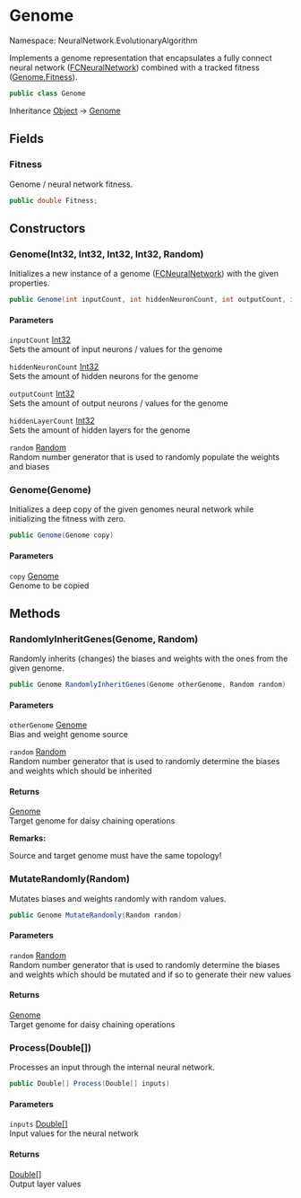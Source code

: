 # Genome

Namespace: NeuralNetwork.EvolutionaryAlgorithm

Implements a genome representation that encapsulates a fully connect neural network ([FCNeuralNetwork](./neuralnetwork.fcneuralnetwork.md)) combined with a tracked fitness ([Genome.Fitness](./neuralnetwork.evolutionaryalgorithm.genome.md#fitness)).

```csharp
public class Genome
```

Inheritance [Object](https://docs.microsoft.com/en-us/dotnet/api/system.object) → [Genome](./neuralnetwork.evolutionaryalgorithm.genome.md)

## Fields

### **Fitness**

Genome / neural network fitness.

```csharp
public double Fitness;
```

## Constructors

### **Genome(Int32, Int32, Int32, Int32, Random)**

Initializes a new instance of a genome ([FCNeuralNetwork](./neuralnetwork.fcneuralnetwork.md)) with the given properties.

```csharp
public Genome(int inputCount, int hiddenNeuronCount, int outputCount, int hiddenLayerCount, Random random)
```

#### Parameters

`inputCount` [Int32](https://docs.microsoft.com/en-us/dotnet/api/system.int32)<br>
Sets the amount of input neurons / values for the genome

`hiddenNeuronCount` [Int32](https://docs.microsoft.com/en-us/dotnet/api/system.int32)<br>
Sets the amount of hidden neurons for the genome

`outputCount` [Int32](https://docs.microsoft.com/en-us/dotnet/api/system.int32)<br>
Sets the amount of output neurons / values for the genome

`hiddenLayerCount` [Int32](https://docs.microsoft.com/en-us/dotnet/api/system.int32)<br>
Sets the amount of hidden layers for the genome

`random` [Random](https://docs.microsoft.com/en-us/dotnet/api/system.random)<br>
Random number generator that is used to randomly populate the weights and biases

### **Genome(Genome)**

Initializes a deep copy of the given genomes neural network while initializing the fitness with zero.

```csharp
public Genome(Genome copy)
```

#### Parameters

`copy` [Genome](./neuralnetwork.evolutionaryalgorithm.genome.md)<br>
Genome to be copied

## Methods

### **RandomlyInheritGenes(Genome, Random)**

Randomly inherits (changes) the biases and weights with the ones from the given genome.

```csharp
public Genome RandomlyInheritGenes(Genome otherGenome, Random random)
```

#### Parameters

`otherGenome` [Genome](./neuralnetwork.evolutionaryalgorithm.genome.md)<br>
Bias and weight genome source

`random` [Random](https://docs.microsoft.com/en-us/dotnet/api/system.random)<br>
Random number generator that is used to randomly determine the biases and weights which should be inherited

#### Returns

[Genome](./neuralnetwork.evolutionaryalgorithm.genome.md)<br>
Target genome for daisy chaining operations

**Remarks:**

Source and target genome must have the same topology!

### **MutateRandomly(Random)**

Mutates biases and weights randomly with random values.

```csharp
public Genome MutateRandomly(Random random)
```

#### Parameters

`random` [Random](https://docs.microsoft.com/en-us/dotnet/api/system.random)<br>
Random number generator that is used to randomly determine the biases and weights which should be mutated and if so to generate their new values

#### Returns

[Genome](./neuralnetwork.evolutionaryalgorithm.genome.md)<br>
Target genome for daisy chaining operations

### **Process(Double[])**

Processes an input through the internal neural network.

```csharp
public Double[] Process(Double[] inputs)
```

#### Parameters

`inputs` [Double[]](https://docs.microsoft.com/en-us/dotnet/api/system.double)<br>
Input values for the neural network

#### Returns

[Double[]](https://docs.microsoft.com/en-us/dotnet/api/system.double)<br>
Output layer values

